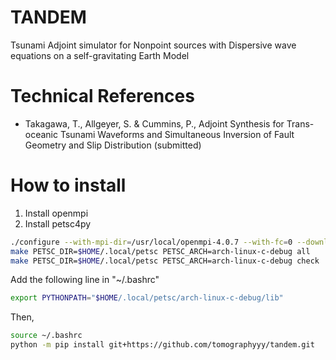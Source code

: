 # TANDEM
Tsunami Adjoint simulator for Nonpoint sources with Dispersive wave equations on a self-gravitating Earth Model

# Technical References
- Takagawa, T., Allgeyer, S. & Cummins, P., Adjoint Synthesis for Trans-oceanic Tsunami Waveforms and Simultaneous Inversion of Fault Geometry and Slip Distribution (submitted) 

# How to install
1. Install openmpi
1. Install petsc4py
``` sh
./configure --with-mpi-dir=/usr/local/openmpi-4.0.7 --with-fc=0 --download-f2cblaslapack=1 --download-petsc4py=1
make PETSC_DIR=$HOME/.local/petsc PETSC_ARCH=arch-linux-c-debug all
make PETSC_DIR=$HOME/.local/petsc PETSC_ARCH=arch-linux-c-debug check
```
Add the following line in "~/.bashrc"
``` sh
export PYTHONPATH="$HOME/.local/petsc/arch-linux-c-debug/lib"
```
Then,
``` sh
source ~/.bashrc
python -m pip install git+https://github.com/tomographyyy/tandem.git
```


